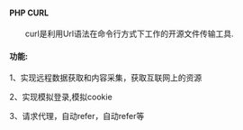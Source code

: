 #### PHP CURL 

&emsp;&emsp;curl是利用Url语法在命令行方式下工作的开源文件传输工具.

#### 功能:

1、实现远程数据获取和内容采集，获取互联网上的资源

2、实现模拟登录,模拟cookie

3、请求代理，自动refer，自动refer等

